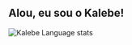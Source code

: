 ## Alou, eu sou o Kalebe!






![Kalebe Language stats](https://github-readme-stats-eight-theta.vercel.app/api/top-langs/?username=Kalebeadv&layout=compact&langs_count=8&hide_border=true)
<br />



